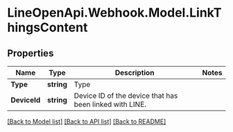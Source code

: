 # LineOpenApi.Webhook.Model.LinkThingsContent

## Properties

Name | Type | Description | Notes
------------ | ------------- | ------------- | -------------
**Type** | **string** | Type | 
**DeviceId** | **string** | Device ID of the device that has been linked with LINE. | 

[[Back to Model list]](../README.md#documentation-for-models) [[Back to API list]](../README.md#documentation-for-api-endpoints) [[Back to README]](../README.md)

